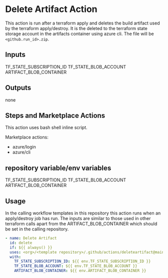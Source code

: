 # Delete Artifact Action

This action is run after a terraform apply and deletes the build artifact used by the terraform apply/destroy. It is the deleted to the terraform state storage account in the artifacts container using azure cli. The file will be `<github.run_id>.zip`.

## Inputs

TF_STATE_SUBSCRIPTION_ID
TF_STATE_BLOB_ACCOUNT
ARTIFACT_BLOB_CONTAINER

## Outputs

none

## Steps and Marketplace Actions

This action uses bash shell inline script.

Marketplace actions:

- azure/login
- azure/cli

## repository variable/env variables

TF_STATE_SUBSCRIPTION_ID
TF_STATE_BLOB_ACCOUNT
ARTIFACT_BLOB_CONTAINER

## Usage

In the calling workflow templates in this repository this action runs when an apply/destroy job has run. The inputs are similar to those used in other terraform calls apart from the ARTIFACT_BLOB_CONTAINER which should be set in the calling repository.

```yaml
- name: Delete Artifact
  id: delete
  if: ${{ always() }}
  uses: <org>/<template repository>/.github/actions/deleteartifact@main
  with:
    TF_STATE_SUBSCRIPTION_ID: ${{ env.TF_STATE_SUBSCRIPTION_ID }}
    TF_STATE_BLOB_ACCOUNT: ${{ env.TF_STATE_BLOB_ACCOUNT }}
    ARTIFACT_BLOB_CONTAINER: ${{ env.ARTIFACT_BLOB_CONTAINER }}
```
